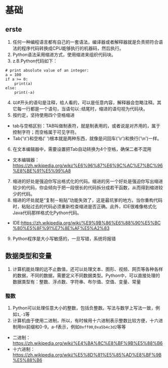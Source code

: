 # 基础
## erste
1. 任何一种编程语言都有自己的一套语法，编译器或者解释器就是负责把符合语法的程序代码转换成CPU能够执行的机器码，然后执行。
2. Python语法采用缩进方式，使用缩进来组织代码块。
3. z.B.Python代码如下：
```
# print absolute value of an integer:
a = 100
if a >= 0:
    print(a)
else:
    print(-a) 
```
4. 以#开头的语句是注释，给人看的，可以是任意内容，解释器会忽略注释。其它每一行都是一个语句，当语句以`:`结尾时，缩进的语句视为代码块。
5. 按约定，坚持使用四个空格缩进
- tab与空格区别：TAB叫做制表符，就是制表用的，或者说是对齐用的，属于控制字符；而空格属于可见字符。
- Tab('\t')和空格(' ')根本就是两种东西，就像是问回车('\r')和换行('\n')一样。
6. 在文本编辑器中，需要设置把Tab自动转换为4个空格，确保二者不混用
- 文本编辑器：https://zh.wikipedia.org/wiki/%E6%96%87%E6%9C%AC%E7%BC%96%E8%BE%91%E5%99%A8
7. 缩进的好处是强迫你写出格式化的代码。缩进的另一个好处是强迫你写出缩进较少的代码，你会倾向于把一段很长的代码拆分成若干函数，从而得到缩进较少的代码。
8. 缩进的坏处就是“复制－粘贴”功能失效了，这是最坑爹的地方。当你重构代码时，粘贴过去的代码必须重新检查缩进是否正确。此外，IDE很难像格式化Java代码那样格式化Python代码。
- IDE:https://zh.wikipedia.org/wiki/%E9%9B%86%E6%88%90%E5%BC%80%E5%8F%91%E7%8E%AF%E5%A2%83
9. Python程序是大小写敏感的，一旦写错，系统将报错

## 数据类型和变量
1. 计算机能处理的远不止数值，还可以处理文本、图形、视频、网页等各种各样的数据，不同的数据，需要定义不同数据类型。Python中，可以直接处理的数据类型有：整数、浮点数、字符串、布尔值、空值、变量、常量
### 整数
1. Python可以处理任意大小的整数，包括负整数。写法与数学上写法一致，例如`1`,`-1`等
2. 计算机由于使用二进制，所以，有时候用十六进制表示整数比较方便，十六进制用`0X`前缀和0-9，a-f表示，例如`0xff00`,`0xa5b4c3d2`等等
- 二进制：https://zh.wikipedia.org/wiki/%E4%BA%8C%E8%BF%9B%E5%88%B6
- 十六进制：https://zh.wikipedia.org/wiki/%E5%8D%81%E5%85%AD%E8%BF%9B%E5%88%B6
